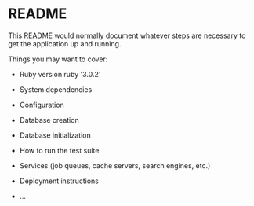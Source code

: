# README

This README would normally document whatever steps are necessary to get the
application up and running.

Things you may want to cover:

* Ruby version ruby '3.0.2'

* System dependencies

* Configuration

* Database creation

* Database initialization

* How to run the test suite

* Services (job queues, cache servers, search engines, etc.)

* Deployment instructions

* ...
